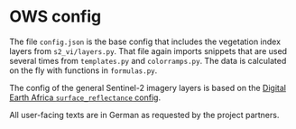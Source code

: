 # OWS config

The file `config.json` is the base config that includes the vegetation index layers from `s2_vi/layers.py`. That file again imports snippets that are used several times from `templates.py` and `colorramps.py`. The data is calculated on the fly with functions in `formulas.py`.

The config of the general Sentinel-2 imagery layers is based on the [Digital Earth Africa `surface_reflectance` config](https://github.com/digitalearthafrica/config/tree/master/services/ows_refactored/surface_reflectance).

All user-facing texts are in German as requested by the project partners.
